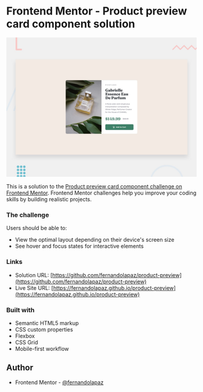 # Frontend Mentor - Product preview card component solution

![](design/desktop-preview.jpg)

This is a solution to the [Product preview card component challenge on Frontend Mentor](https://www.frontendmentor.io/challenges/product-preview-card-component-GO7UmttRfa). Frontend Mentor challenges help you improve your coding skills by building realistic projects. 

### The challenge

Users should be able to:

- View the optimal layout depending on their device's screen size
- See hover and focus states for interactive elements

### Links

- Solution URL: [https://github.com/fernandolapaz/product-preview](https://github.com/fernandolapaz/product-preview)
- Live Site URL: [https://fernandolapaz.github.io/product-preview](https://fernandolapaz.github.io/product-preview)

### Built with

- Semantic HTML5 markup
- CSS custom properties
- Flexbox
- CSS Grid
- Mobile-first workflow

## Author

- Frontend Mentor - [@fernandolapaz](https://www.frontendmentor.io/profile/fernandolapaz)
